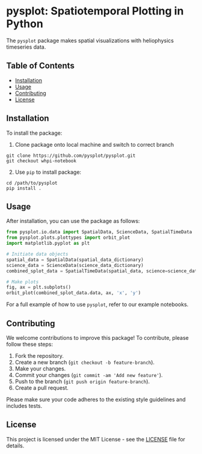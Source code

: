 # pysplot: Spatiotemporal Plotting in Python

The `pysplot` package makes spatial visualizations with heliophysics timeseries data.

## Table of Contents
- [Installation](#installation)
- [Usage](#usage)
- [Contributing](#contributing)
- [License](#license)

## Installation

To install the package:
1. Clone package onto local machine and switch to correct branch
```
git clone https://github.com/pysplot/pysplot.git
git checkout whpi-notebook
```
2. Use `pip` to install package:
```
cd /path/to/pysplot
pip install .
```

## Usage

After installation, you can use the package as follows:

```python
from pysplot.io.data import SpatialData, ScienceData, SpatialTimeData
from pysplot.plots.plottypes import orbit_plot
import matplotlib.pyplot as plt

# Initiate data objects
spatial_data = SpatialData(spatial_data_dictionary)
science_data = ScienceData(science_data_dictionary)
combined_splot_data = SpatialTimeData(spatial_data, science=science_data)

# Make plots
fig, ax = plt.subplots()
orbit_plot(combined_splot_data.data, ax, 'x', 'y')
```

For a full example of how to use `pysplot`, refer to our example notebooks.


## Contributing

We welcome contributions to improve this package! To contribute, please follow these steps:

1. Fork the repository.
2. Create a new branch (`git checkout -b feature-branch`).
3. Make your changes.
4. Commit your changes (`git commit -am 'Add new feature'`).
5. Push to the branch (`git push origin feature-branch`).
6. Create a pull request.

Please make sure your code adheres to the existing style guidelines and includes tests.

## License

This project is licensed under the MIT License - see the [LICENSE](LICENSE) file for details.
